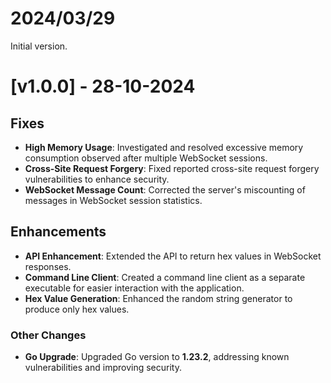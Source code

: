 # 2024/03/29

Initial version.

# [v1.0.0] - 28-10-2024

## Fixes
- **High Memory Usage**: Investigated and resolved excessive memory consumption observed after multiple WebSocket sessions.
- **Cross-Site Request Forgery**: Fixed reported cross-site request forgery vulnerabilities to enhance security.
- **WebSocket Message Count**: Corrected the server's miscounting of messages in WebSocket session statistics.

## Enhancements
- **API Enhancement**: Extended the API to return hex values in WebSocket responses.
- **Command Line Client**: Created a command line client as a separate executable for easier interaction with the application.
- **Hex Value Generation**: Enhanced the random string generator to produce only hex values.

### Other Changes
- **Go Upgrade**: Upgraded Go version to **1.23.2**, addressing known vulnerabilities and improving security.